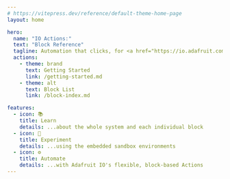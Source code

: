 ```yaml
---
# https://vitepress.dev/reference/default-theme-home-page
layout: home

hero:
  name: "IO Actions:"
  text: "Block Reference"
  tagline: Automation that clicks, for <a href="https://io.adafruit.com">Adafruit IO</a>
  actions:
    - theme: brand
      text: Getting Started
      link: /getting-started.md
    - theme: alt
      text: Block List
      link: /block-index.md

features:
  - icon: 📚
    title: Learn
    details: ...about the whole system and each individual block
  - icon: 🧪
    title: Experiment
    details: ...using the embedded sandbox environments
  - icon: ⚙️
    title: Automate
    details: ...with Adafruit IO's flexible, block-based Actions
---
```

